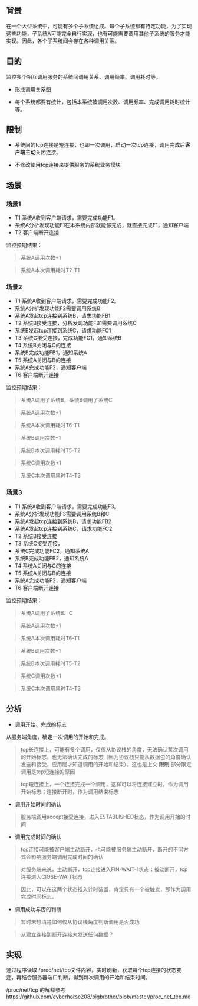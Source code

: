 
## 背景

在一个大型系统中，可能有多个子系统组成。每个子系统都有特定功能，为了实现这些功能，子系统A可能完全自行实现，也有可能需要调用其他子系统的服务才能实现。因此，各个子系统间会存在各种调用关系。


## 目的

监控多个相互调用服务的系统间调用关系、调用频率、调用耗时等。

* 形成调用关系图

* 每个系统都要有统计，包括本系统被调用次数、调用频率、完成调用耗时统计等。

## 限制

* 系统间的tcp连接是短连接，也即一次调用，启动一次tcp连接，调用完成后**客户端主动**关闭连接。


* 不修改使用tcp连接来提供服务的系统业务模块



## 场景

### 场景1

* T1	  系统A收到客户端请求，需要完成功能F1。
*	系统A分析发现功能F1在本系统内部就能够完成，就直接完成F1，通知客户端
* T2	  客户端断开连接


监控预期结果：
>	系统A调用次数+1

>	系统A本次调用耗时T2-T1

### 场景2

* T1	  系统A收到客户端请求，需要完成功能F2。
*	系统A分析发现功能F2需要调用系统B
*	系统A发起tcp连接到系统B，请求功能FB1
* T2    系统B接受连接，分析发现功能FB1需要调用系统C
*	系统B发起tcp连接到系统C，请求功能FC1
* T3	  系统C接受连接，完成功能FC1，通知系统B
* T4	  系统B关闭与C的连接
*	系统B完成功能FB1，通知系统A
* T5 	  系统A关闭与B的连接
*	系统A完成功能F2，通知客户端
* T6	  客户端断开连接

监控预期结果：
>	系统A调用了系统B，系统B调用了系统C

>	系统A调用次数+1

>	系统A本次调用耗时T6-T1

>	系统B调用次数+1

>	系统B本次调用耗时T5-T2

>	系统C调用次数+1

>	系统C本次调用耗时T4-T3

### 场景3

* T1	  系统A收到客户端请求，需要完成功能F3。
*	系统A分析发现功能F3需要调用系统B和C
*	系统A发起tcp连接到系统B，请求功能FB2
*	系统A发起tcp连接到系统C，请求功能FC2
* T2	  系统B接受连接
* T3	  系统C接受连接，
*	系统C完成功能FC2，通知系统A
*	系统B完成功能FB2，通知系统A
* T4 	  系统A关闭与C的连接
* T5	  系统A关闭与B的连接
*	系统A完成功能F2，通知客户端
* T6	客户端断开连接

监控预期结果：
>	系统A调用了系统B、C

>	系统A调用次数+1

>	系统A本次调用耗时T6-T1

>	系统B调用次数+1

>	系统B本次调用耗时T5-T2

>	系统C调用次数+1

>	系统C本次调用耗时T4-T3

## 分析

* 调用开始、完成的标志

从服务端角度，确定一次调用的开始和完成。

> tcp长连接上，可能有多个调用，仅仅从协议栈的角度，无法确认某次调用的开始标志，也无法确认完成的标志（因为协议栈只能从数据包的角度确认发送和接受，应用层才知道调用的开始和结束）。这也是上文 **限制** 部分限定调用是tcp短连接的原因

> tcp短连接上，一个连接完成一个调用，这样可以将连接建立时，作为调用开始标志；连接断开时，作为调用结束标志

* 调用开始时间的确认

> 服务端调用accept接受连接，进入ESTABLISHED状态，作为调用开始的时间

* 调用完成时间的确认

> tcp连接可能被客户端主动断开，也可能被服务端主动断开，断开的不同方式会影响服务端调用完成时间的确认

> 对服务端来说，主动断开，tcp连接进入FIN-WAIT-1状态；被动断开，tcp连接进入ClOSE-WAIT状态

> 因此，可以在这两个状态插入计时装置，肯定只有一个被触发，即作为调用完成时间标志。

 
 * 调用成功与否的判断
 
 > 暂时未想清楚如何仅从协议栈角度判断调用是否成功
 
 > 从建立连接到断开连接未发送任何数据？
 
 
 ## 实现
 
 通过程序读取 /proc/net/tcp文件内容，实时刷新，获取每个tcp连接的状态变迁，再结合服务器端口判断，得到每次调用的开始和结束时间。
 
 /proc/net/tcp 的解释参考  https://github.com/cyberhorse208/bigbrother/blob/master/proc_net_tcp.md
 